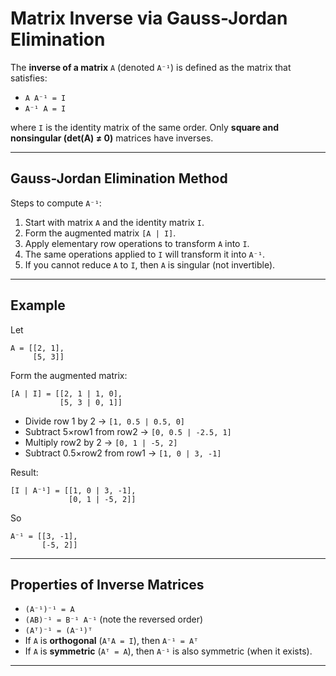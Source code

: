 <!-- File: linear_algebra/matrix_inverse.md -->

# Matrix Inverse via Gauss-Jordan Elimination

The **inverse of a matrix** `A` (denoted `A⁻¹`) is defined as the matrix that satisfies:

* `A A⁻¹ = I`
* `A⁻¹ A = I`

where `I` is the identity matrix of the same order. Only **square and nonsingular (det(A) ≠ 0)** matrices have inverses.

---

## Gauss-Jordan Elimination Method

Steps to compute `A⁻¹`:

1. Start with matrix `A` and the identity matrix `I`.
2. Form the augmented matrix `[A | I]`.
3. Apply elementary row operations to transform `A` into `I`.
4. The same operations applied to `I` will transform it into `A⁻¹`.
5. If you cannot reduce `A` to `I`, then `A` is singular (not invertible).

---

## Example

Let

```
A = [[2, 1],
     [5, 3]]
```

Form the augmented matrix:

```
[A | I] = [[2, 1 | 1, 0],
           [5, 3 | 0, 1]]
```

* Divide row 1 by 2 → `[1, 0.5 | 0.5, 0]`
* Subtract 5×row1 from row2 → `[0, 0.5 | -2.5, 1]`
* Multiply row2 by 2 → `[0, 1 | -5, 2]`
* Subtract 0.5×row2 from row1 → `[1, 0 | 3, -1]`

Result:

```
[I | A⁻¹] = [[1, 0 | 3, -1],
             [0, 1 | -5, 2]]
```

So

```
A⁻¹ = [[3, -1],
       [-5, 2]]
```

---


## Properties of Inverse Matrices

* `(A⁻¹)⁻¹ = A`
* `(AB)⁻¹ = B⁻¹ A⁻¹` (note the reversed order)
* `(Aᵀ)⁻¹ = (A⁻¹)ᵀ`
* If `A` is **orthogonal** (`AᵀA = I`), then `A⁻¹ = Aᵀ`
* If `A` is **symmetric** (`Aᵀ = A`), then `A⁻¹` is also symmetric (when it exists).

---

